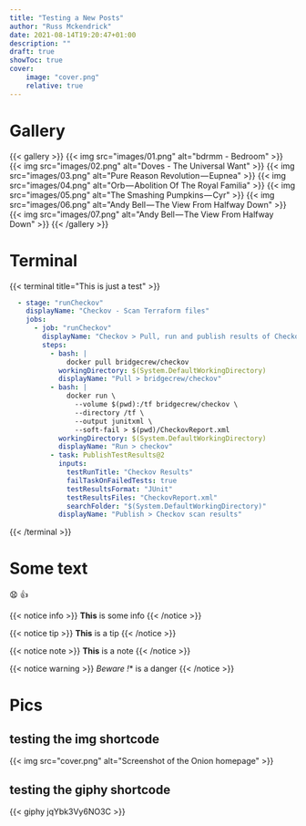 ```yaml
---
title: "Testing a New Posts"
author: "Russ Mckendrick"
date: 2021-08-14T19:20:47+01:00
description: ""
draft: true
showToc: true
cover:
    image: "cover.png"
    relative: true
---
```


# Gallery


{{< gallery >}}
   {{< img src="images/01.png" alt="bdrmm ‎- Bedroom" >}}
   {{< img src="images/02.png" alt="Doves ‎- The Universal Want" >}}
   {{< img src="images/03.png" alt="Pure Reason Revolution — Eupnea" >}}
   {{< img src="images/04.png" alt="Orb — Abolition Of The Royal Familia" >}}
   {{< img src="images/05.png" alt="The Smashing Pumpkins — Cyr" >}}
   {{< img src="images/06.png" alt="Andy Bell — The View From Halfway Down" >}}
   {{< img src="images/07.png" alt="Andy Bell — The View From Halfway Down" >}}
{{< /gallery >}}
# Terminal

{{< terminal title="This is just a test" >}}
``` yaml
  - stage: "runCheckov"
    displayName: "Checkov - Scan Terraform files"
    jobs:
      - job: "runCheckov"
        displayName: "Checkov > Pull, run and publish results of Checkov scan"
        steps:
          - bash: |
              docker pull bridgecrew/checkov
            workingDirectory: $(System.DefaultWorkingDirectory)
            displayName: "Pull > bridgecrew/checkov"
          - bash: |
              docker run \
                --volume $(pwd):/tf bridgecrew/checkov \
                --directory /tf \
                --output junitxml \
                --soft-fail > $(pwd)/CheckovReport.xml
            workingDirectory: $(System.DefaultWorkingDirectory)
            displayName: "Run > checkov"
          - task: PublishTestResults@2
            inputs:
              testRunTitle: "Checkov Results"
              failTaskOnFailedTests: true
              testResultsFormat: "JUnit"
              testResultsFiles: "CheckovReport.xml"
              searchFolder: "$(System.DefaultWorkingDirectory)"
            displayName: "Publish > Checkov scan results"
```
{{< /terminal >}}
# Some text

:anguished: :+1:

{{< notice info >}}
**This** is some info
{{< /notice >}}

{{< notice tip >}}
**This** is a tip
{{< /notice >}}

{{< notice note >}}
**This** is a note
{{< /notice >}}

{{< notice warning >}}
*Beware !** is a danger
{{< /notice >}}

# Pics
## testing the img shortcode

{{< img src="cover.png" alt="Screenshot of the Onion homepage" >}}
## testing the giphy shortcode

{{< giphy jqYbk3Vy6NO3C >}}
